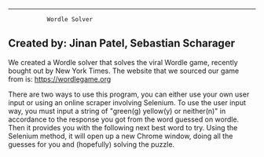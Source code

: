 --------------------------------------------
               Wordle Solver

Created by: Jinan Patel, Sebastian Scharager
--------------------------------------------

We created a Wordle solver that solves the viral Wordle game, recently bought out by New York Times. The website that we sourced our game from is:
	https://wordlegame.org

There are two ways to use this program, you can either use your own user input or using an online scraper involving Selenium. To use the user input way, you must input a string of "green(g) yellow(y) or neither(n)" in accordance to the response you got from the word guessed on wordle. Then it provides you with the following next best word to try. Using the Selenium method, it will open up a new Chrome window, doing all the guesses for you and (hopefully) solving the puzzle.

